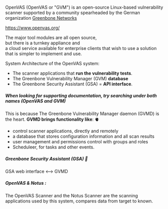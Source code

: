 OpenVAS (OpenVAS or "GVM") is an open-source Linux-based vulnerability scanner supported by a community spearheaded by the German organization [Greenbone Networks](https://www.greenbone.net/en/)

https://www.openvas.org/


The major tool modules are all open source, \
but there is a turnkey appliance and \
a cloud service available for enterprise clients that wish to use a solution that is simpler to implement and use.

 System Architecture of the OpenVAS system:
- The scanner applications that __run the vulnerability tests__.
- The Greenbone Vulnerability Manager (GVM) __database__
- The Greenbone Security Assistant (GSA) = __API interface__. 

##### When looking for supporting documentation, try searching under both names (OpenVAS and GVM)
This is because The Greenbone Vulnerability Manager daemon (GVMD) is the heart.
__GVMD brings functionality like__: :anatomical_heart:
- control scanner applications, directly and remotely
- a database that stores configuration information and all scan results
- user management and permissions control with groups and roles
- Scheduleer, for tasks and other events.


##### Greenbone Security Assistant (GSA) :eyes:
GSA web interface <--> GVMD

##### OpenVAS & Notus :
The OpenVAS Scanner and the Notus Scanner are the scanning applications used by this system,  compares data from target to known.













